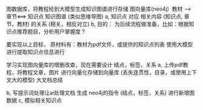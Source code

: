 

图数据库，将教程给到大模型生成知识图谱进行存储 图向量库(neo4j)
​	教材 --> 章节<==> 知识点
知识图谱 (类似思维导图)
a, 知识点 对应  相关内容 (知识点, 章节，教材) 的关系 (相关，相反对立)
b, 目的： 为后续流程做准备，比如：根据知识点推荐题目，分析用户掌握度？

要实现以上目标，
原材料有：教材为pdf文件，或提供的知识点列表
使用大模型进行提取知识点信息进行



学习实现图向量库的增删改查，现在需要设计 结点，标签，关系
a, 上传pdf教程，将教程文章，图片 进行向量化存储到向量库
(丢失连贯性，目录，或使用上下文大的模型)
大文档总结

b, 写提示词处理让ai处理文档 生成 neo4j的指令 (结点，标签，关系) 进行新增图数据
c, 模拟相关知识点
